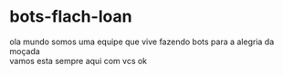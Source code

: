 # bots-flach-loan
ola  mundo somos uma  equipe  que  vive  fazendo  bots   para  a alegria  da  moçada  
vamos  esta   sempre  aqui  com  vcs  ok 
